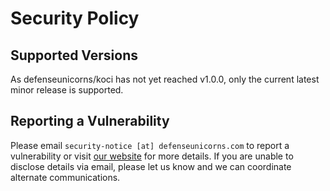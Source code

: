 # Security Policy

## Supported Versions

As defenseunicorns/koci has not yet reached v1.0.0, only the current latest minor release is supported.

## Reporting a Vulnerability

Please email `security-notice [at] defenseunicorns.com` to report a vulnerability or visit [our website](https://www.defenseunicorns.com/) for more details. If you are unable to disclose details via email, please let us know and we can coordinate alternate communications.
